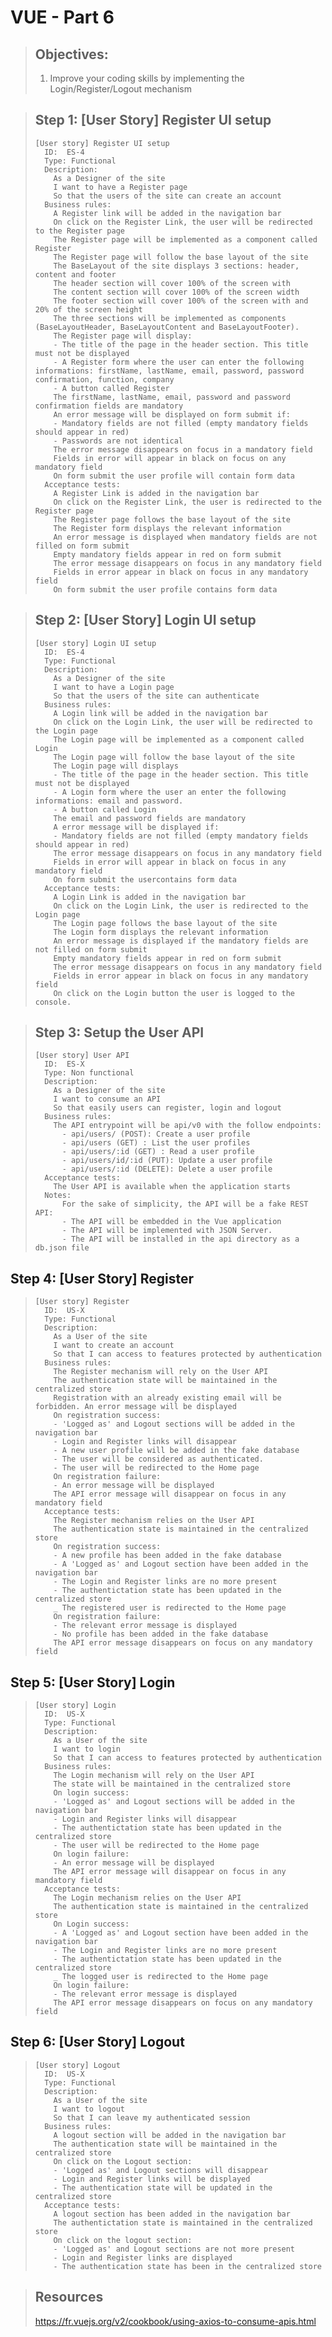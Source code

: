 # VUE - Part 6
> ## Objectives:
> 
> 1. Improve your coding skills by implementing the Login/Register/Logout mechanism
 
> ## Step 1: [User Story] Register UI setup
>     [User story] Register UI setup
>       ID:  ES-4 
>       Type: Functional     
>       Description:      
>         As a Designer of the site 
>         I want to have a Register page
>         So that the users of the site can create an account
>       Business rules:
>         A Register link will be added in the navigation bar
>         On click on the Register Link, the user will be redirected to the Register page
>         The Register page will be implemented as a component called Register
>         The Register page will follow the base layout of the site
>         The BaseLayout of the site displays 3 sections: header, content and footer
>         The header section will cover 100% of the screen with 
>         The content section will cover 100% of the screen width
>         The footer section will cover 100% of the screen with and 20% of the screen height
>         The three sections will be implemented as components (BaseLayoutHeader, BaseLayoutContent and BaseLayoutFooter). 
>         The Register page will display:
>         - The title of the page in the header section. This title must not be displayed
>         - A Register form where the user can enter the following informations: firstName, lastName, email, password, password confirmation, function, company
>         - A button called Register
>         The firstName, lastName, email, password and password confirmation fields are mandatory
>         An error message will be displayed on form submit if: 
>         - Mandatory fields are not filled (empty mandatory fields should appear in red) 
>         - Passwords are not identical  
>         The error message disappears on focus in a mandatory field  
>         Fields in error will appear in black on focus on any mandatory field 
>         On form submit the user profile will contain form data  
>       Acceptance tests:  
>         A Register Link is added in the navigation bar
>         On click on the Register Link, the user is redirected to the Register page  
>         The Register page follows the base layout of the site
>         The Register form displays the relevant information
>         An error message is displayed when mandatory fields are not filled on form submit  
>         Empty mandatory fields appear in red on form submit
>         The error message disappears on focus in any mandatory field
>         Fields in error appear in black on focus in any mandatory field
>         On form submit the user profile contains form data


 > ## Step 2: [User Story] Login UI setup
>     [User story] Login UI setup
>       ID:  ES-4 
>       Type: Functional     
>       Description:      
>         As a Designer of the site 
>         I want to have a Login page
>         So that the users of the site can authenticate
>       Business rules:
>         A Login link will be added in the navigation bar
>         On click on the Login Link, the user will be redirected to the Login page
>         The Login page will be implemented as a component called Login
>         The Login page will follow the base layout of the site
>         The Login page will displays
>         - The title of the page in the header section. This title must not be displayed
>         - A Login form where the user an enter the following informations: email and password.
>         - A button called Login
>         The email and password fields are mandatory
>         A error message will be displayed if:
>         - Mandatory fields are not filled (empty mandatory fields should appear in red) 
>         The error message disappears on focus in any mandatory field  
>         Fields in error will appear in black on focus in any mandatory field 
>         On form submit the usercontains form data  
>       Acceptance tests:  
>         A Login Link is added in the navigation bar
>         On click on the Login Link, the user is redirected to the Login page
>         The Login page follows the base layout of the site
>         The Login form displays the relevant information
>         An error message is displayed if the mandatory fields are not filled on form submit
>         Empty mandatory fields appear in red on form submit
>         The error message disappears on focus in any mandatory field
>         Fields in error appear in black on focus in any mandatory field
>         On click on the Login button the user is logged to the console.

> ## Step 3: Setup the User API
>     [User story] User API
>       ID:  ES-X 
>       Type: Non functional     
>       Description:      
>         As a Designer of the site 
>         I want to consume an API
>         So that easily users can register, login and logout
>       Business rules:
>         The API entrypoint will be api/v0 with the follow endpoints:
>           - api/users/ (POST): Create a user profile
>           - api/users (GET) : List the user profiles
>           - api/users/:id (GET) : Read a user profile
>           - api/users/id/:id (PUT): Update a user profile
>           - api/users/:id (DELETE): Delete a user profile
>       Acceptance tests:  
>         The User API is available when the application starts
>       Notes:
>           For the sake of simplicity, the API will be a fake REST API:
>           - The API will be embedded in the Vue application
>           - The API will be implemented with JSON Server.
>           - The API will be installed in the api directory as a db.json file

## Step 4: [User Story] Register
>     [User story] Register
>       ID:  US-X 
>       Type: Functional     
>       Description:      
>         As a User of the site 
>         I want to create an account 
>         So that I can access to features protected by authentication
>       Business rules:
>         The Register mechanism will rely on the User API
>         The authentication state will be maintained in the centralized store
>         Registration with an already existing email will be forbidden. An error message will be displayed
>         On registration success: 
>         - 'Logged as' and Logout sections will be added in the navigation bar
>         - Login and Register links will disappear
>         - A new user profile will be added in the fake database 
>         - The user will be considered as authenticated.
>         - The user will be redirected to the Home page
>         On registration failure:
>         - An error message will be displayed
>         The API error message will disappear on focus in any mandatory field
>       Acceptance tests:  
>         The Register mechanism relies on the User API
>         The authentication state is maintained in the centralized store
>         On registration success:
>         - A new profile has been added in the fake database
>         - A 'Logged as' and Logout section have been added in the navigation bar
>         - The Login and Register links are no more present
>         - The authentictation state has been updated in the centralized store
>         _ The registered user is redirected to the Home page
>         On registration failure:
>         - The relevant error message is displayed
>         - No profile has been added in the fake database 
>         The API error message disappears on focus on any mandatory field
>         

## Step 5: [User Story] Login
>     [User story] Login
>       ID:  US-X 
>       Type: Functional     
>       Description:      
>         As a User of the site 
>         I want to login 
>         So that I can access to features protected by authentication
>       Business rules:
>         The Login mechanism will rely on the User API
>         The state will be maintained in the centralized store
>         On login success: 
>         - 'Logged as' and Logout sections will be added in the navigation bar
>         - Login and Register links will disappear
>         - The authentictation state has been updated in the centralized store
>         - The user will be redirected to the Home page
>         On login failure:
>         - An error message will be displayed
>         The API error message will disappear on focus in any mandatory field
>       Acceptance tests:  
>         The Login mechanism relies on the User API
>         The authentication state is maintained in the centralized store
>         On Login success:
>         - A 'Logged as' and Logout section have been added in the navigation bar
>         - The Login and Register links are no more present
>         - The authentictation state has been updated in the centralized store
>         _ The logged user is redirected to the Home page
>         On login failure:
>         - The relevant error message is displayed
>         The API error message disappears on focus on any mandatory field


## Step 6: [User Story] Logout
>     [User story] Logout 
>       ID:  US-X 
>       Type: Functional     
>       Description:      
>         As a User of the site 
>         I want to logout 
>         So that I can leave my authenticated session
>       Business rules:
>         A logout section will be added in the navigation bar
>         The authentication state will be maintained in the centralized store
>         On click on the Logout section: 
>         - 'Logged as' and Logout sections will disappear
>         - Login and Register links will be displayed
>         - The authentication state will be updated in the centralized store
>       Acceptance tests:  
>         A logout section has been added in the navigation bar
>         The authentictation state is maintained in the centralized store
>         On click on the logout section:
>         - 'Logged as' and Logout sections are not more present
>         - Login and Register links are displayed
>         - The authentication state has been in the centralized store


> ## Resources
> https://fr.vuejs.org/v2/cookbook/using-axios-to-consume-apis.html
>

